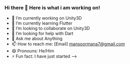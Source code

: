 ### Hi there 👋 Here is what i am working on!


- 🔭 I’m currently working on Unity3D
- 🌱 I’m currently learning Flutter
- 👯 I’m looking to collaborate on Unity3D
- 🤔 I’m looking for help with Dart
- 💬 Ask me about Anything
- 📫 How to reach me: [Email] mansoormana7@gmail.com
- 😄 Pronouns: He/Him
- ⚡ Fun fact: I have just started
-->
